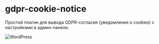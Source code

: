 # gdpr-cookie-notice
Простой плагин для вывода GDPR-согласия (уведомления о cookies) с настройками в админ-панели.

![WordPress](https://img.shields.io/badge/WordPress-%23117AC9.svg?style=for-the-badge&logo=WordPress&logoColor=white)
